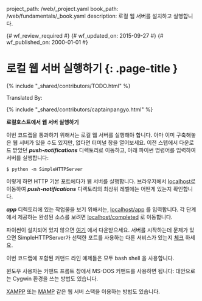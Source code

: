 project_path: /web/_project.yaml
book_path: /web/fundamentals/_book.yaml
description: 로컬 웹 서버를 설치하고 실행합니다.

{# wf_review_required #}
{# wf_updated_on: 2015-09-27 #}
{# wf_published_on: 2000-01-01 #}

# 로컬 웹 서버 실행하기 {: .page-title }

{% include "_shared/contributors/TODO.html" %}


Translated By: 

{% include "_shared/contributors/captainpangyo.html" %}



**로컬호스트에서 웹 서버 실행하기**

이번 코드랩을 통과하기 위해서는 로컬 웹 서버를 실행해야 합니다.
아마 이미 구축해놓은 웹 서버가 있을 수도 있지만, 없다면 터미널 창을 열어보세요.
이전 스텝에서 다운로드 받았던 **_push-notifications_** 디렉토리로 이동하고,
아래 파이썬 명령어를 입력하여 서버를 실행합니다:


    $ python -m SimpleHTTPServer
    

이렇게 하면 HTTP 기본 포트에다가 웹 서버를 실행합니다.
브라우저에서 [localhost](http://localhost)로 이동하여 **_push-notifications_** 디렉토리의 최상위 레벨에는 어떤게 있는지 확인합니다.

**_app_** 디렉토리에 있는 작업물을 보기 위해서는, [localhost/app](http://localhost/app) 를 입력합니다.
각 단계에서 제공하는 완성된 소스를 보려면 [localhost/completed](http://localhost/completed) 로 이동합니다.

파이썬이 설치되어 있지 않으면 [여기](https://www.python.org/downloads/) 에서 다운받으세요.
서버를 시작하는데 문제가 있으면 SimpleHTTPServer가 선택한 포트를 사용하는 다른 서비스가 있는지 [체크](https://www.google.com/search?q=what+is+using+port) 하세요.

이번 코드랩에 포함된 커맨드 라인 예제들은 모두 bash shell 을 사용합니다.

윈도우 사용자는 커맨드 프롬트 창에서 MS-DOS 커맨드를 사용하면 됩니다:
대안으로는 Cygwin 환경을 쓰는 방법도 있습니다.

[XAMPP](https://www.apachefriends.org/index.html) 또는 [MAMP](https://www.mamp.info/en/) 같은 웹 서버 스택을 이용하는 방법도 있습니다.
